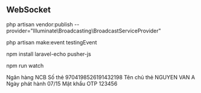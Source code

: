 ## WebSocket

php artisan vendor:publish --provider="Illuminate\Broadcasting\BroadcastServiceProvider"

php artisan make:event testingEvent

npm install laravel-echo pusher-js

npm run watch

Ngân hàng NCB
Số thẻ 9704198526191432198
Tên chủ thẻ NGUYEN VAN A
Ngày phát hành 07/15
Mật khẩu OTP 123456
